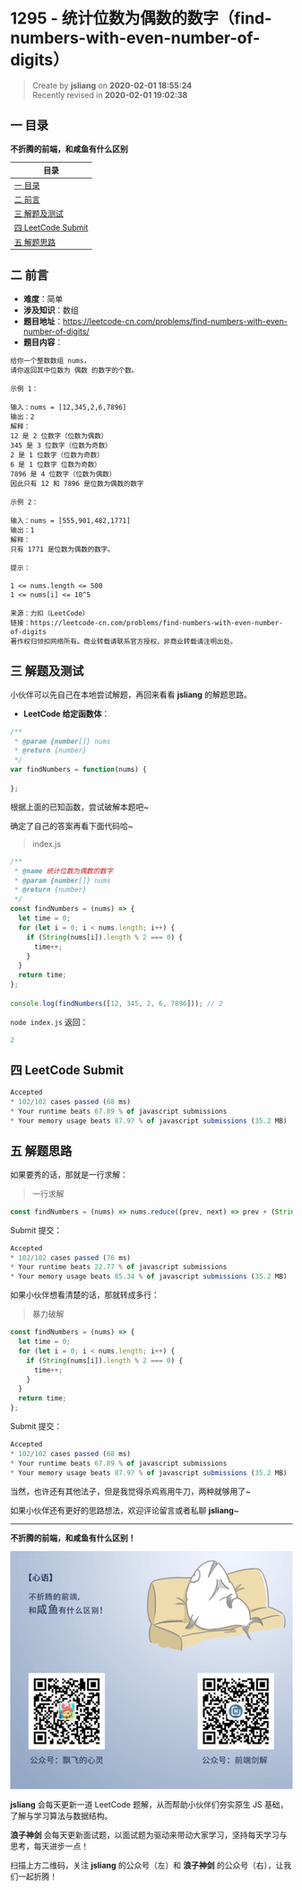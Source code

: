 1295 - 统计位数为偶数的数字（find-numbers-with-even-number-of-digits）
===

> Create by **jsliang** on **2020-02-01 18:55:24**  
> Recently revised in **2020-02-01 19:02:38**

## 一 目录

**不折腾的前端，和咸鱼有什么区别**

| 目录 |
| --- | 
| [一 目录](#chapter-one) | 
| [二 前言](#chapter-two) |
| [三 解题及测试](#chapter-three) |
| [四 LeetCode Submit](#chapter-four) |
| [五 解题思路](#chapter-five) |

## 二 前言



* **难度**：简单
* **涉及知识**：数组
* **题目地址**：https://leetcode-cn.com/problems/find-numbers-with-even-number-of-digits/
* **题目内容**：

```
给你一个整数数组 nums，
请你返回其中位数为 偶数 的数字的个数。

示例 1：

输入：nums = [12,345,2,6,7896]
输出：2
解释：
12 是 2 位数字（位数为偶数） 
345 是 3 位数字（位数为奇数）  
2 是 1 位数字（位数为奇数） 
6 是 1 位数字 位数为奇数） 
7896 是 4 位数字（位数为偶数）  
因此只有 12 和 7896 是位数为偶数的数字

示例 2：

输入：nums = [555,901,482,1771]
输出：1 
解释： 
只有 1771 是位数为偶数的数字。

提示：

1 <= nums.length <= 500
1 <= nums[i] <= 10^5

来源：力扣（LeetCode）
链接：https://leetcode-cn.com/problems/find-numbers-with-even-number-of-digits
著作权归领扣网络所有。商业转载请联系官方授权，非商业转载请注明出处。
```

## 三 解题及测试



小伙伴可以先自己在本地尝试解题，再回来看看 **jsliang** 的解题思路。

* **LeetCode 给定函数体**：

```js
/**
 * @param {number[]} nums
 * @return {number}
 */
var findNumbers = function(nums) {
    
};
```

根据上面的已知函数，尝试破解本题吧~

确定了自己的答案再看下面代码哈~

> index.js

```js
/**
 * @name 统计位数为偶数的数字
 * @param {number[]} nums
 * @return {number}
 */
const findNumbers = (nums) => {
  let time = 0;
  for (let i = 0; i < nums.length; i++) {
    if (String(nums[i]).length % 2 === 0) {
      time++;
    }
  }
  return time;
};

console.log(findNumbers([12, 345, 2, 6, 7896])); // 2
```

`node index.js` 返回：

```js
2
```

## 四 LeetCode Submit



```js
Accepted
* 102/102 cases passed (68 ms)
* Your runtime beats 67.89 % of javascript submissions
* Your memory usage beats 87.97 % of javascript submissions (35.2 MB)
```

## 五 解题思路



如果要秀的话，那就是一行求解：

> 一行求解

```js
const findNumbers = (nums) => nums.reduce((prev, next) => prev + (String(next).length % 2 === 0 ? 1 : 0), 0);
```

Submit 提交：

```js
Accepted
* 102/102 cases passed (76 ms)
* Your runtime beats 22.77 % of javascript submissions
* Your memory usage beats 85.34 % of javascript submissions (35.2 MB)
```

如果小伙伴想看清楚的话，那就转成多行：

> 暴力破解

```js
const findNumbers = (nums) => {
  let time = 0;
  for (let i = 0; i < nums.length; i++) {
    if (String(nums[i]).length % 2 === 0) {
      time++;
    }
  }
  return time;
};
```

Submit 提交：

```js
Accepted
* 102/102 cases passed (68 ms)
* Your runtime beats 67.89 % of javascript submissions
* Your memory usage beats 87.97 % of javascript submissions (35.2 MB)
```

当然，也许还有其他法子，但是我觉得杀鸡焉用牛刀，两种就够用了~

如果小伙伴还有更好的思路想法，欢迎评论留言或者私聊 **jsliang**~

---

**不折腾的前端，和咸鱼有什么区别！**

![图](../../../public-repertory/img/z-index-small.png)

**jsliang** 会每天更新一道 LeetCode 题解，从而帮助小伙伴们夯实原生 JS 基础，了解与学习算法与数据结构。

**浪子神剑** 会每天更新面试题，以面试题为驱动来带动大家学习，坚持每天学习与思考，每天进步一点！

扫描上方二维码，关注 **jsliang** 的公众号（左）和 **浪子神剑** 的公众号（右），让我们一起折腾！

